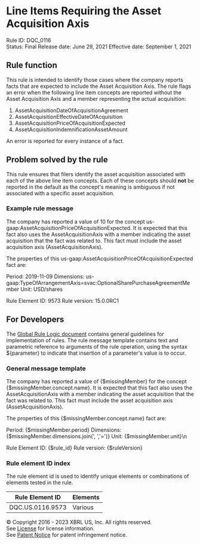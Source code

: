# Line Items Requiring the Asset Acquisition Axis  
Rule ID: DQC_0116  
Status: Final
Release date: June 29, 2021
Effective date: September 1, 2021
  
## Rule function
This rule is intended to identify those cases where the company reports facts that are expected to include the Asset Acquisition Axis.  The rule flags an error when the following line item concepts are reported without the Asset Acquisition Axis and a member representing the actual acquisition:

1. AssetAcquisitionDateOfAcquisitionAgreement
1. AssetAcquisitionEffectiveDateOfAcquisition
1. AssetAcquisitionPriceOfAcquisitionExpected
1. AssetAcquisitionIndemnificationAssetAmount

An error is reported for every instance of a fact.

## Problem solved by the rule
This rule ensures that filers identify the asset acquisition associated with each of the above line item concepts. Each of these concepts should **not** be reported in the default as the concept's meaning is ambiguous if not associated with a specific asset acquisition.

### Example rule message
The company has reported a value of  10 for the concept us-gaap:AssetAcquisitionPriceOfAcquisitionExpected. It is expected that this fact also uses the AssetAcquisitionAxis with a member indicating the asset acquisition that the fact was related to.  This fact must include the asset acquisition axis (AssetAcquisitionAxis).

The properties of this us-gaap:AssetAcquisitionPriceOfAcquisitionExpected fact are:

Period: 2019-11-09
Dimensions: us-gaap:TypeOfArrangementAxis=svac:OptionalSharePurchaseAgreementMember
Unit: USD/shares

Rule Element ID: 9573
Rule version: 15.0.0RC1

## For Developers  
The [Global Rule Logic document](https://github.com/DataQualityCommittee/dqc_us_rules/blob/master/docs/GlobalRuleLogic.md) contains general guidelines for implementation of rules. The rule message template contains text and parametric reference to arguments of the rule operation, using the syntax ${parameter} to indicate that insertion of a parameter's value is to occur.  
  
### General message template  
The company has reported a value of  {$missingMember} for the concept {$missingMember.concept.name}. It is expected that this fact also uses the AssetAcquisitionAxis with a member indicating the asset acquisition that the fact was related to.  This fact must include the asset acquisition axis (AssetAcquisitionAxis).

The properties of this {$missingMember.concept.name} fact are:

Period: {$missingMember.period}
Dimensions: {$missingMember.dimensions.join(', ','=')}
Unit: {$missingMember.unit}\n

Rule Element ID: {$rule_id}
Rule version: {$ruleVersion}
  
### Rule element ID index  
The rule element id is used to identify unique elements or combinations of elements tested in the rule.

|Rule Element ID|Elements|
|--- |--- |
|DQC.US.0116.9573|Various|
  
© Copyright 2016 - 2023 XBRL US, Inc. All rights reserved.   
See [License](https://xbrl.us/dqc-license) for license information.  
See [Patent Notice](https://xbrl.us/dqc-patent) for patent infringement notice.  